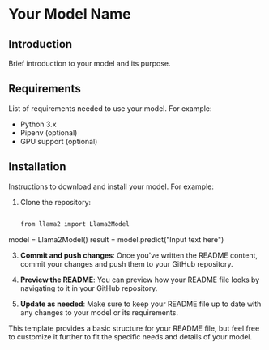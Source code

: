 # Your Model Name

## Introduction
Brief introduction to your model and its purpose.

## Requirements
List of requirements needed to use your model. For example:
- Python 3.x
- Pipenv (optional)
- GPU support (optional)

## Installation
Instructions to download and install your model. For example:
1. Clone the repository:
   ```bash

   from llama2 import Llama2Model
model = Llama2Model()
result = model.predict("Input text here")

3. **Commit and push changes**: Once you've written the README content, commit your changes and push them to your GitHub repository.

4. **Preview the README**: You can preview how your README file looks by navigating to it in your GitHub repository.

5. **Update as needed**: Make sure to keep your README file up to date with any changes to your model or its requirements.

This template provides a basic structure for your README file, but feel free to customize it further to fit the specific needs and details of your model.

